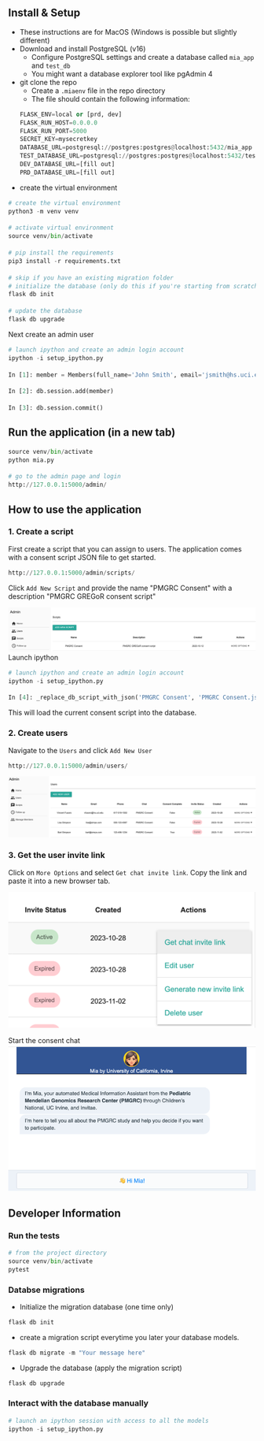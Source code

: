 
## Install & Setup
* These instructions are for MacOS (Windows is possible but slightly different)
* Download and install PostgreSQL (v16)
  * Configure PostgreSQL settings and create a database called `mia_app` and `test_db` 
  * You might want a database explorer tool like pgAdmin 4
* git clone the repo
  * Create a `.miaenv` file in the repo directory 
  * The file should contain the following information:
  ```python
  FLASK_ENV=local or [prd, dev]
  FLASK_RUN_HOST=0.0.0.0
  FLASK_RUN_PORT=5000
  SECRET_KEY=mysecretkey
  DATABASE_URL=postgresql://postgres:postgres@localhost:5432/mia_app
  TEST_DATABASE_URL=postgresql://postgres:postgres@localhost:5432/test_db
  DEV_DATABASE_URL=[fill out]
  PRD_DATABASE_URL=[fill out]
  ```
* create the virtual environment
```python
# create the virtual environment
python3 -m venv venv

# activate virtual environment
source venv/bin/activate

# pip install the requirements
pip3 install -r requirements.txt

# skip if you have an existing migration folder
# initialize the database (only do this if you're starting from scratch)
flask db init

# update the database
flask db upgrade
```
Next create an admin user
```python
# launch ipython and create an admin login account
ipython -i setup_ipython.py

In [1]: member = Members(full_name='John Smith', email='jsmith@hs.uci.edu', role=MemberRoleGroup.ADMIN, password='#SomethingSuperSecure')

In [2]: db.session.add(member)

In [3]: db.session.commit()
```

## Run the application (in a new tab)
```python 
source venv/bin/activate
python mia.py

# go to the admin page and login
http://127.0.0.1:5000/admin/
```
## How to use the application
### 1. Create a script
First create a script that you can assign to users. The application comes with a consent script 
JSON file to get started.
```python
http://127.0.0.1:5000/admin/scripts/
```
Click `Add New Script` and provide the name "PMGRC Consent" with a description "PMGRC GREGoR consent script"

![img.png](app/static/images/readme/scripts_admin.png)
Launch ipython
```python
# launch ipython and create an admin login account
ipython -i setup_ipython.py

In [4]: _replace_db_script_with_json('PMGRC Consent', 'PMGRC Consent.json')
```
This will load the current consent script into the database.

### 2. Create users
Navigate to the `Users` and click `Add New User`
```python
http://127.0.0.1:5000/admin/users/
```
![img.png](app/static/images/readme/users_admin.png)

### 3. Get the user invite link
Click on `More Options` and select `Get chat invite link`. Copy the link and paste it into a new browser tab.

![img.png](app/static/images/readme/user_chat_link.png)

Start the consent chat
![img.png](app/static/images/readme/consent_chat.png)

## Developer Information
### Run the tests
```python
# from the project directory
source venv/bin/activate
pytest
```

### Databse migrations
* Initialize the migration database (one time only)
```python
flask db init
```
* create a migration script everytime you later your database 
models.
```python
flask db migrate -m "Your message here"
```
* Upgrade the database (apply the migration script)
```python
flask db upgrade
```

### Interact with the database manually
```python
# launch an ipython session with access to all the models
ipython -i setup_ipython.py
```